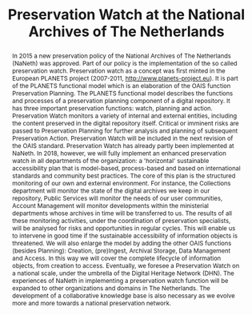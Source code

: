 ---
abstract: 'In 2015 a new preservation policy of the National Archives of The Netherlands
  (NaNeth) was approved. Part of our policy is the implementation of the so called
  preservation watch. Preservation watch as a concept was first minted in the European
  PLANETS project (2007-2011, http://www.planets-project.eu). It is part of the PLANETS
  functional model which is an elaboration of the OAIS function Preservation Planning.
  The PLANETS functional model describes the functions and processes of a preservation
  planning component of a digital repository. It has three important preservation
  functions: watch, planning and action. Preservation Watch monitors a variety of
  internal and external entities, including the content preserved in the digital repository
  itself. Critical or imminent risks are passed to Preservation Planning for further
  analysis and planning of subsequent Preservation Action. Preservation Watch will
  be included in the next revision of the OAIS standard.

  Preservation Watch has already partly been implemented at NaNeth. In 2018, however,
  we will fully implement an enhanced preservation watch in all departments of the
  organization: a ''horizontal'' sustainable accessibility plan that is model-based,
  process-based and based on international standards and community best practices.
  The core of this plan is the structured monitoring of our own and external environment.
  For instance, the Collections department will monitor the state of the digital archives
  we keep in our repository, Public Services will monitor the needs of our user communities,
  Account Management will monitor developments within the ministerial departments
  whose archives in time will be transferred to us. The results of all these monitoring
  activities, under the coordination of preservation specialists, will be analysed
  for risks and opportunities in regular cycles. This will enable us to intervene
  in good time if the sustainable accessibility of information objects is threatened.
  We will also enlarge the model by adding the other OAIS functions (besides Planning):
  Creation, (pre)Ingest, Archival Storage, Data Management and Access. In this way
  we will cover the complete lifecycle of information objects, from creation to access.
  Eventually, we foresee a Preservation Watch on a national scale, under the umbrella
  of the Digital Heritage Network (DHN). The experiences of NaNeth in implementing
  a preservation watch function will be expanded to other organizations and domains
  in The Netherlands. The development of a collaborative knowledge base is also necessary
  as we evolve more and more towards a national preservation network.'
creators:
- Lucker, Pepijn
- van Veenendaal, Remco
- Sierman , Barbara
- Ras , Marcel
date: null
document_url: https://services.phaidra.univie.ac.at/api/object/o:922203/download
grand_parent: iPRES
institutions: []
keywords:
- boston
landing_page_url: https://phaidra.univie.ac.at/o:922203
language: eng
layout: publication
license: CC BY 4.0 International
notes_url: null
parent: iPRES 2018
publication_type: paper
size: 151412
slides_url: null
source_name: iPRES
title: Preservation Watch at the National Archives of The Netherlands
year: 2018
---